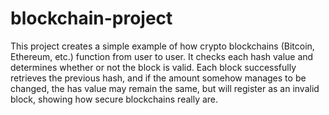 # blockchain-project
This project creates a simple example of how crypto blockchains (Bitcoin, Ethereum, etc.) function from user to user. It checks each hash value and determines whether or not the block is valid. Each block successfully retrieves the previous hash, and if the amount somehow manages to be changed, the has value may remain the same, but will register as an invalid block, showing how secure blockchains really are.
